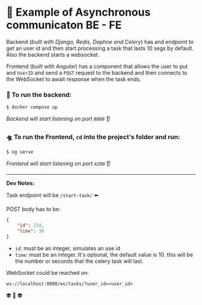 # :baby: Example of Asynchronous communicaton BE - FE

Backend (*built with Django, Redis, Daphne and Celery*) has and endpoint to get an user id and then start processing a task that lasts 10 segs by default. Also the backend starts a websocket. 

Frontend (*built with Angular*) has a component that allows the user to put and `UserID` and send a `POST` request to the backend and then connects to the WebSocket to await response when the task ends.  


### :rocket: To run the backend:

``` shell
$ docker compose up
```
*Backend will start listening on port `8000`* :ear:

### 🛸 To run the Frontend, `cd` into the project's folder and run:

``` shell
$ ng serve 
```

*Frontend will start listening on port `4200`* :ear:

--- 
**Dev Notes:**

Task endpoint will be `/start-task/` :arrow_left: 

POST body has to be:
``` json
{
    "id": 234,
    "time": 30
}
```
- `id`: must be an integer, simulates an use id
- `time`: must be an integer. It's optional, the default value is 10. this will be the number or seconds that the celery task will last. 


WebSocket could be reached on:

```ws://localhost:8000/ws/tasks/?user_id=<user_id>```

:alien: :metal: :alien:

